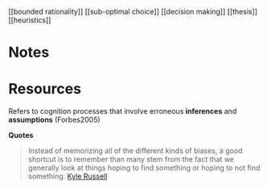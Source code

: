 [[bounded rationality]]
[[sub-optimal choice]]
[[decision making]]
[[thesis]]
[[heuristics]]

# Notes

# Resources
Refers to cognition processes that involve erroneous **inferences** and **assumptions** (Forbes2005)

**Quotes**
>Instead of memorizing all of the different kinds of biases, a good shortcut is to remember than many stem from the fact that we generally look at things hoping to find something or hoping to not find something. [Kyle Russell](https://twitter.com/kylebrussell)
